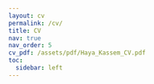 ```yaml
---
layout: cv
permalink: /cv/
title: CV
nav: true
nav_order: 5
cv_pdf: /assets/pdf/Haya_Kassem_CV.pdf 
toc:
  sidebar: left
---
```


